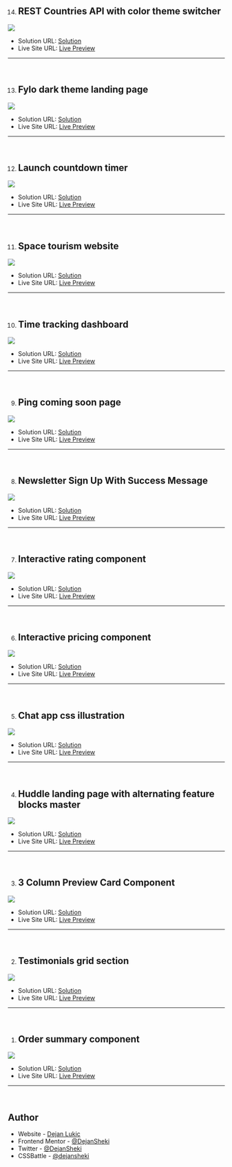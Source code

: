 14. <h2>REST Countries API with color theme switcher</h2>

![](./rest-countries-api-with-color-theme-switcher-master/screenshot.png)

- Solution URL: [Solution](https://github.com/DejanSheki/rest-countries-api-with-color-teme-switcher)
- Live Site URL: [Live Preview](https://rest-countries-api-with-color-teme-switcher.vercel.app/)

<hr>
<br>

13. <h2>Fylo dark theme landing page</h2>

![](./fylo-dark-theme-landing-page-master/images/screenshot.png)

- Solution URL: [Solution](https://github.com/DejanSheki/FrontendMentor-challenges/tree/main/fylo-dark-theme-landing-page-master)
- Live Site URL: [Live Preview](https://dejansheki.github.io/FrontendMentor-challenges/fylo-dark-theme-landing-page-master/)

<hr>
<br>

12. <h2>Launch countdown timer</h2>

![](./launch-countdown-timer-main/images/screenshot.png)

- Solution URL: [Solution](https://github.com/DejanSheki/FrontendMentor-challenges/tree/main/launch-countdown-timer-main)
- Live Site URL: [Live Preview](https://dejansheki.github.io/FrontendMentor-challenges/launch-countdown-timer-main/)

<hr>
<br>

11. <h2>Space tourism website</h2>

![](./space-tourism-website-main/assets/shared/screenshot.png)

- Solution URL: [Solution](https://github.com/DejanSheki/FrontendMentor-challenges/tree/main/space-tourism-website-main)
- Live Site URL: [Live Preview](https://dejansheki.github.io/FrontendMentor-challenges/space-tourism-website-main/)

<hr>
<br>

10. <h2>Time tracking dashboard</h2>

![](./time-tracking-dashboard-main/images/screenshot.png)

- Solution URL: [Solution](https://github.com/DejanSheki/FrontendMentor-challenges/tree/main/time-tracking-dashboard-main)
- Live Site URL: [Live Preview](https://dejansheki.github.io/FrontendMentor-challenges/time-tracking-dashboard-main/)

<hr>
<br>

9. <h2>Ping coming soon page</h2>

![](./ping-coming-soon-page-master/images/screenshot.png)

- Solution URL: [Solution](https://github.com/DejanSheki/FrontendMentor-challenges/tree/main/ping-coming-soon-page-master)
- Live Site URL: [Live Preview](https://dejansheki.github.io/FrontendMentor-challenges/ping-coming-soon-page-master/)

<hr>
<br>

8. <h2>Newsletter Sign Up With Success Message</h2>

![](./newsletter-sign-up-with-success-message-main/assets/images/screenshot.png)

- Solution URL: [Solution](https://github.com/DejanSheki/FrontendMentor-challenges/tree/main/newsletter-sign-up-with-success-message-main)
- Live Site URL: [Live Preview](https://dejansheki.github.io/FrontendMentor-challenges/newsletter-sign-up-with-success-message-main/)

<hr>
<br>

7. <h2>Interactive rating component</h2>

![](./interactive-rating-component-main/images/screenshot.png)

- Solution URL: [Solution](https://github.com/DejanSheki/FrontendMentor-challenges/tree/main/interactive-rating-component-main)
- Live Site URL: [Live Preview](https://dejansheki.github.io/FrontendMentor-challenges/interactive-rating-component-main)

<hr>
<br>

6. <h2>Interactive pricing component</h2>

![](./interactive-pricing-component-main/images/screenshot.png)

- Solution URL: [Solution](https://github.com/DejanSheki/FrontendMentor-challenges/tree/main/interactive-pricing-component-main)
- Live Site URL: [Live Preview](https://dejansheki.github.io/FrontendMentor-challenges/interactive-pricing-component-main/)

<hr>
<br>

5. <h2>Chat app css illustration</h2>

![](./chat-app-css-illustration-master/images/screenshot.png)

- Solution URL: [Solution](https://github.com/DejanSheki/FrontendMentor-challenges/tree/main/chat-app-css-illustration-master)
- Live Site URL: [Live Preview](https://dejansheki.github.io/FrontendMentor-challenges/chat-app-css-illustration-master/)

<hr>
<br>

4. <h2>Huddle landing page with alternating feature blocks master</h2>

![](./huddle-landing-page-with-alternating-feature-blocks-master/images/screenshot.png)

- Solution URL: [Solution](https://github.com/DejanSheki/FrontendMentor-challenges/tree/main/huddle-landing-page-with-alternating-feature-blocks-master)
- Live Site URL: [Live Preview](https://dejansheki.github.io/FrontendMentor-challenges/huddle-landing-page-with-alternating-feature-blocks-master/)

<hr>
<br>

3. <h2>3 Column Preview Card Component</h2>

![](./3-column-preview-card-component-main/images/screenshot.png)

- Solution URL: [Solution](https://github.com/DejanSheki/FrontendMentor-challenges/tree/main/3-column-preview-card-component-main)
- Live Site URL: [Live Preview](https://dejansheki.github.io/FrontendMentor-challenges/3-column-preview-card-component-main/)

<hr>
<br>

2. <h2>Testimonials grid section</h2>

![](./testimonials-grid-section-main/images/screenshot.png)

- Solution URL: [Solution](https://github.com/DejanSheki/FrontendMentor-challenges/tree/main/testimonials-grid-section-main)
- Live Site URL: [Live Preview](https://dejansheki.github.io/FrontendMentor-challenges/testimonials-grid-section-main/)

<hr>
<br>

1. <h2>Order summary component</h2>

![](./order-summary-component-main/images/screenshot.png)

- Solution URL: [Solution](https://github.com/DejanSheki/FrontendMentor-challenges/tree/main/order-summary-component-main)
- Live Site URL: [Live Preview](https://dejansheki.github.io/FrontendMentor-challenges/order-summary-component-main/)

<hr>
<br>

## Author

- Website - [Dejan Lukic](https://www.dejanlukic.com)
- Frontend Mentor - [@DejanSheki](https://www.frontendmentor.io/profile/DejanSheki)
- Twitter - [@DejanSheki](https://twitter.com/DejanSheki)
- CSSBattle - [@dejansheki](https://cssbattle.dev/player/dejansheki)

